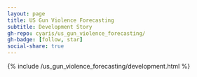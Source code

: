 ```yaml
---
layout: page
title: US Gun Violence Forecasting
subtitle: Development Story
gh-repo: cyaris/us_gun_violence_forecasting/
gh-badge: [follow, star]
social-share: true
---
```


{% include /us_gun_violence_forecasting/development.html %}
